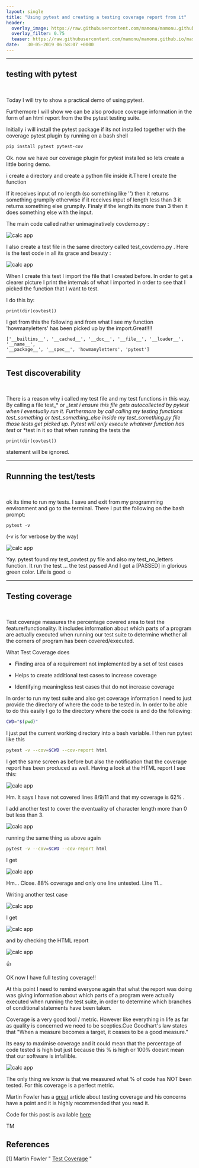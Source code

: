 ```yaml
---
layout: single
title: "Using pytest and creating a testing coverage report from it"
header:
  overlay_image: https://raw.githubusercontent.com/mamonu/mamonu.github.io/master/assets/hypt/cropped-bd1.jpg
  overlay_filter: 0.75
  teaser: https://raw.githubusercontent.com/mamonu/mamonu.github.io/master/assets/hypt/cropped-bd1.jpg
date:   30-05-2019 06:58:07 +0000
---
```




<p></p>

---
## testing with pytest 
<br /> 

Today I will try to show a practical demo of using pytest.

Furthermore I will show we can be also produce coverage information in the form of an html report from the the pytest testing suite.

Initially i will install the pytest package if its not installed together with the coverage pytest plugin by running on a bash shell

```bash
pip install pytest pytest-cov
```

Ok. now we have our coverage plugin for pytest installed so lets create a little boring demo.

i create a directory and create a python file inside it.There I create the function

If it receives input of no length (so something like '') then it returns something grumpily
otherwise if it receives input of length less than 3 it returns something else grumpily.
Finaly if the length its more than 3 then it does something else with the input.


The main code called rather unimaginatively covdemo.py :  

<p></p>

![calc app](https://raw.githubusercontent.com/mamonu/mamonu.github.io/master/assets/hypt/covdemo.png)

<p></p>


I also create a test file in the same directory called test_covdemo.py . 
Here is the test code in all its grace and beauty :

![calc app](https://raw.githubusercontent.com/mamonu/mamonu.github.io/master/assets/hypt/covdemotest.png)


When I create this test I import the file that I created before.
In order to get a clearer picture I print the internals of what I imported in order to see
that I picked the function that I want to test.

I do this by:

```
print(dir(covtest))
```

I get from this the following and from what I see my function 'howmanyletters' has been picked up by the import.Great!!!!

```
['__builtins__', '__cached__', '__doc__', '__file__', '__loader__', '__name__', 
'__package__', '__spec__', 'howmanyletters', 'pytest']
```

<p></p>

---

## Test discoverability

<br /> 

<p></p>

There is a reason why i called my test file and my test functions in this way. By calling a file test_* or *_test i ensure this file gets autocollected by pytest when I eventually run it. Furthermore by call 
calling my testing functions test_something or test_something_else inside my test_something.py file those tests get picked up. 
Pytest will only execute whatever function has test* or *test in it so that when running the tests the

```
print(dir(covtest))
``` 

statement will be ignored.


<p></p>

---

## Runnning the test/tests 

<br /> 

ok its time to run my tests. I save and exit from my programming environment and go to the terminal.
There I put the following on the bash prompt:

```
pytest -v
``` 

(-v is for verbose by the way)

![calc app](https://raw.githubusercontent.com/mamonu/mamonu.github.io/master/assets/hypt/cov-pytest-v1.png)

Yay. pytest found my test_covtest.py file and also my test_no_letters function. It run the test ... the test passed
And I got a [PASSED] in glorious green color. Life is good ☺️



<p></p>

---

## Testing coverage

<br /> 
<p></p>

Test coverage measures the percentage covered area to test the feature/functionality. 
It includes information about which parts of a program are actually executed when running our test suite to 
determine whether all the corners of program has been covered/executed.

<p></p>

What Test Coverage does

* Finding area of a requirement not implemented by a set of test cases

* Helps to create additional test cases to increase coverage

* Identifying meaningless test cases that do not increase coverage


In order to run my test suite and also get coverage information I need to just provide the directory of where the code to
be tested in. In order to be able to do this easily I go to the directory where the code is and do the following:

```bash
CWD="$(pwd)"
``` 

I just put the current working directory into a bash variable.
I then run pytest like this

```bash
pytest -v --cov=$CWD --cov-report html
``` 

I get the same screen as before but also the notification that the coverage report has been produced as well.
Having a look at the HTML report I see this:

![calc app](https://raw.githubusercontent.com/mamonu/mamonu.github.io/master/assets/hypt/coveragereport1.png)

Hm. It says I have not covered lines 8/9/11 and that my coverage is 62% .

I add another test to cover the eventuality of character length more than 0 but less than 3.

![calc app](https://raw.githubusercontent.com/mamonu/mamonu.github.io/master/assets/hypt/covtest2.png)


running the same thing as above again

```bash
pytest -v --cov=$CWD --cov-report html
``` 

I get 

![calc app](https://raw.githubusercontent.com/mamonu/mamonu.github.io/master/assets/hypt/coveragereport2.png)

<p></p>

Hm... Close. 88% coverage and only one line untested. Line 11...

Writing another test case


![calc app](https://raw.githubusercontent.com/mamonu/mamonu.github.io/master/assets/hypt/covtest3.png)


I get

![calc app](https://raw.githubusercontent.com/mamonu/mamonu.github.io/master/assets/hypt/cov-pytest-v3-cov.png)


and by checking the HTML report

![calc app](https://raw.githubusercontent.com/mamonu/mamonu.github.io/master/assets/hypt/coveragereport3.png)


:thumbsup:

OK now I have full testing coverage!!

At this point I need to remind everyone again that what the report was doing was giving information about which parts of a program were actually executed when running the test suite, in order to determine which branches of conditional statements have been taken.

Coverage is a very good tool / metric. However like everything in life as far as quality is concerned we need 
to be sceptics.Cue Goodhart's law states that "When a measure becomes a target, it ceases to be a good measure." 

Its easy to maximise coverage and it could mean that the percentage of code tested is high but just because this % is high or 100% doesnt mean that our software is infallible. 


![calc app](https://raw.githubusercontent.com/mamonu/mamonu.github.io/master/assets/hypt/cov.sketch.png)

The only thing we know is that we measured what % of code has NOT been tested. For this coverage is a perfect metric.

Martin Fowler has a [great](https://martinfowler.com/bliki/TestCoverage.html) article about testing coverage and his concerns have a point and it is highly recommended that you read it.


Code for this post is available [here](https://github.com/mamonu/pytestcoveragedemo)

TM



## References

[1] Martin Fowler " [Test Coverage](https://martinfowler.com/bliki/TestCoverage.html) "


























